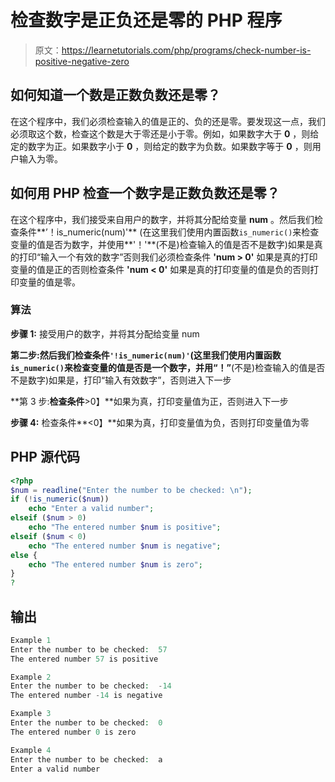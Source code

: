 # 检查数字是正负还是零的 PHP 程序

> 原文：<https://learnetutorials.com/php/programs/check-number-is-positive-negative-zero>

## 如何知道一个数是正数负数还是零？

在这个程序中，我们必须检查输入的值是正的、负的还是零。要发现这一点，我们必须取这个数，检查这个数是大于零还是小于零。例如，如果数字大于 **0** ，则给定的数字为正。如果数字小于 **0** ，则给定的数字为负数。如果数字等于 **0** ，则用户输入为零。

## 如何用 PHP 检查一个数字是正数负数还是零？

在这个程序中，我们接受来自用户的数字，并将其分配给变量 **num** 。然后我们检查条件**’！is_numeric(num)'** (在这里我们使用内置函数`is_numeric()`来检查变量的值是否为数字，并使用**'！'**(不是)检查输入的值是否不是数字)如果是真的打印“输入一个有效的数字”否则我们必须检查条件 **'num > 0'** 如果是真的打印变量的值是正的否则检查条件 **'num < 0'** 如果是真的打印变量的值是负的否则打印变量的值是零。

### 算法

**步骤 1:** 接受用户的数字，并将其分配给变量 num

**第二步:**然后我们检查条件`'!is_numeric(num)'`(这里我们使用内置函数`is_numeric()`来检查变量的值是否是一个数字，并用**“！”**(不是)检查输入的值是否不是数字)如果是，打印“输入有效数字”，否则进入下一步

**第 3 步:**检查条件**>0】**如果为真，打印变量值为正，否则进入下一步

**步骤 4:** 检查条件**<0】**如果为真，打印变量值为负，否则打印变量值为零

## PHP 源代码

```php
<?php
$num = readline("Enter the number to be checked: \n");
if (!is_numeric($num))
    echo "Enter a valid number";
elseif ($num > 0)
    echo "The entered number $num is positive";
elseif ($num < 0)
    echo "The entered number $num is negative";
else {
    echo "The entered number $num is zero";
}
?

```

## 输出

```php
Example 1
Enter the number to be checked:  57
The entered number 57 is positive

Example 2
Enter the number to be checked:  -14
The entered number -14 is negative

Example 3
Enter the number to be checked:  0
The entered number 0 is zero

Example 4
Enter the number to be checked:  a
Enter a valid number
```